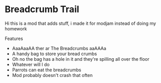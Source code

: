 Breadcrumb Trail
================

Hi this is a mod that adds stuff, i made it for modjam instead of doing my homework

Features

* AaaAaaAA ther ar The Breadcrumbs aaAAAa
* A handy bag to store your bread crumbs
* Oh no the bag has a hole in it and they're spilling all over the floor
* Whatever will I do
* Parrots can eat the breadcrumbs
* Mod probably doesn't crash that often
